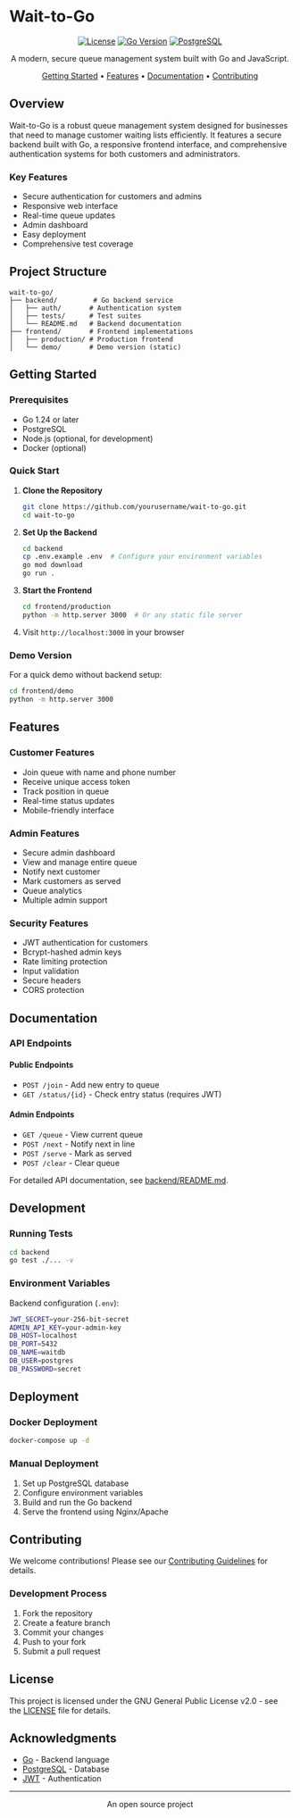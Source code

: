 # Wait-to-Go

<div align="center">

[![License](https://img.shields.io/badge/license-GPL%20v2-blue.svg)](LICENSE)
[![Go Version](https://img.shields.io/badge/go-1.24-blue.svg)](https://golang.org/dl/)
[![PostgreSQL](https://img.shields.io/badge/postgresql-latest-blue.svg)](https://www.postgresql.org/)

A modern, secure queue management system built with Go and JavaScript.

[Getting Started](#getting-started) •
[Features](#features) •
[Documentation](#documentation) •
[Contributing](#contributing)

</div>

## Overview

Wait-to-Go is a robust queue management system designed for businesses that need to manage customer waiting lists efficiently. It features a secure backend built with Go, a responsive frontend interface, and comprehensive authentication systems for both customers and administrators.

### Key Features

- Secure authentication for customers and admins
- Responsive web interface
- Real-time queue updates
- Admin dashboard
- Easy deployment
- Comprehensive test coverage

## Project Structure

```
wait-to-go/
├── backend/         # Go backend service
│   ├── auth/       # Authentication system
│   ├── tests/      # Test suites
│   └── README.md   # Backend documentation
├── frontend/       # Frontend implementations
│   ├── production/ # Production frontend
│   └── demo/       # Demo version (static)
```

## Getting Started

### Prerequisites

- Go 1.24 or later
- PostgreSQL
- Node.js (optional, for development)
- Docker (optional)

### Quick Start

1. **Clone the Repository**
   ```bash
   git clone https://github.com/yourusername/wait-to-go.git
   cd wait-to-go
   ```

2. **Set Up the Backend**
   ```bash
   cd backend
   cp .env.example .env  # Configure your environment variables
   go mod download
   go run .
   ```

3. **Start the Frontend**
   ```bash
   cd frontend/production
   python -m http.server 3000  # Or any static file server
   ```

4. Visit `http://localhost:3000` in your browser

### Demo Version

For a quick demo without backend setup:
```bash
cd frontend/demo
python -m http.server 3000
```

## Features

### Customer Features
- Join queue with name and phone number
- Receive unique access token
- Track position in queue
- Real-time status updates
- Mobile-friendly interface

### Admin Features
- Secure admin dashboard
- View and manage entire queue
- Notify next customer
- Mark customers as served
- Queue analytics
- Multiple admin support

### Security Features
- JWT authentication for customers
- Bcrypt-hashed admin keys
- Rate limiting protection
- Input validation
- Secure headers
- CORS protection

## Documentation

### API Endpoints

#### Public Endpoints
- `POST /join` - Add new entry to queue
- `GET /status/{id}` - Check entry status (requires JWT)

#### Admin Endpoints
- `GET /queue` - View current queue
- `POST /next` - Notify next in line
- `POST /serve` - Mark as served
- `POST /clear` - Clear queue

For detailed API documentation, see [backend/README.md](backend/README.md).

## Development

### Running Tests
```bash
cd backend
go test ./... -v
```

### Environment Variables

Backend configuration (`.env`):
```bash
JWT_SECRET=your-256-bit-secret
ADMIN_API_KEY=your-admin-key
DB_HOST=localhost
DB_PORT=5432
DB_NAME=waitdb
DB_USER=postgres
DB_PASSWORD=secret
```

## Deployment

### Docker Deployment
```bash
docker-compose up -d
```

### Manual Deployment
1. Set up PostgreSQL database
2. Configure environment variables
3. Build and run the Go backend
4. Serve the frontend using Nginx/Apache

## Contributing

We welcome contributions! Please see our [Contributing Guidelines](CONTRIBUTING.md) for details.

### Development Process
1. Fork the repository
2. Create a feature branch
3. Commit your changes
4. Push to your fork
5. Submit a pull request

## License

This project is licensed under the GNU General Public License v2.0 - see the [LICENSE](LICENSE) file for details.

## Acknowledgments

- [Go](https://golang.org/) - Backend language
- [PostgreSQL](https://www.postgresql.org/) - Database
- [JWT](https://jwt.io/) - Authentication

---

<div align="center">
An open source project
</div>
